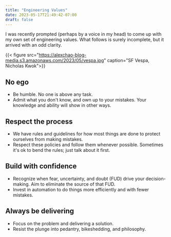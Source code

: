 ```yaml
---
title: "Engineering Values"
date: 2023-05-17T21:49:42-07:00
draft: false
---
```


I was recently prompted (perhaps by a voice in my head) to come up with my own set of engineering values. What follows is surely incomplete, but it arrived with an odd clarity.

<!--more-->

{{< figure src="https://alexchao-blog-media.s3.amazonaws.com/2023/05/vespa.jpg" caption="SF Vespa, Nicholas Kwok">}}

## No ego

- Be humble. No one is above any task.
- Admit what you don't know, and own up to your mistakes. Your knowledge and ability will show in other ways.

## Respect the process

- We have rules and guidelines for how most things are done to protect ourselves from making mistakes.
- Respect these policies and follow them whenever possible. Sometimes it's ok to bend the rules; just talk about it first.

## Build with confidence

- Recognize when fear, uncertainty, and doubt (FUD) drive your decision-making. Aim to eliminate the source of that FUD.
- Invest in automation to do things more efficiently and with fewer mistakes.

## Always be delivering

- Focus on the problem and delivering a solution.
- Resist the plunge into pedantry, bikeshedding, and philosophy.
